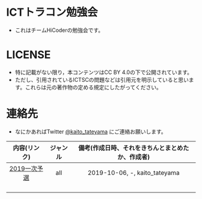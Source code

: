 # ICTトラコン勉強会
- これはチームHiCoderの勉強会です。

# LICENSE
- 特に記載がない限り，本コンテンツはCC BY 4.0の下で公開されています。
- ただし、引用されているICTSCの問題などは引用元を明示していると思います。これらは元の著作物の定める規定にしたがってください。

# 連絡先
- なにかあればTwitter [@kaito_tateyama](https://twitter.com/kaito_tateyama) にご連絡お願いします。

| 内容(リンク) | ジャンル | 備考(作成日時、それをきちんとまとめたか、作成者) |
| :--: | :--: | :--: |
| [2019一次予選](./ict2019-pre-1/README.md) | all | 2019-10-06, -, kaito_tateyama |
|  |  |  |
|  |  |  |
|  |  |  |
|  |  |  |